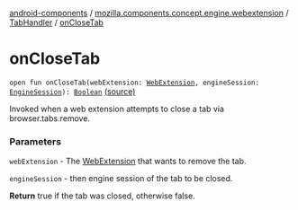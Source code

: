 [android-components](../../index.md) / [mozilla.components.concept.engine.webextension](../index.md) / [TabHandler](index.md) / [onCloseTab](./on-close-tab.md)

# onCloseTab

`open fun onCloseTab(webExtension: `[`WebExtension`](../-web-extension/index.md)`, engineSession: `[`EngineSession`](../../mozilla.components.concept.engine/-engine-session/index.md)`): `[`Boolean`](https://kotlinlang.org/api/latest/jvm/stdlib/kotlin/-boolean/index.html) [(source)](https://github.com/mozilla-mobile/android-components/blob/master/components/concept/engine/src/main/java/mozilla/components/concept/engine/webextension/WebExtension.kt#L292)

Invoked when a web extension attempts to close a tab via
browser.tabs.remove.

### Parameters

`webExtension` - The [WebExtension](../-web-extension/index.md) that wants to remove the tab.

`engineSession` - then engine session of the tab to be closed.

**Return**
true if the tab was closed, otherwise false.

